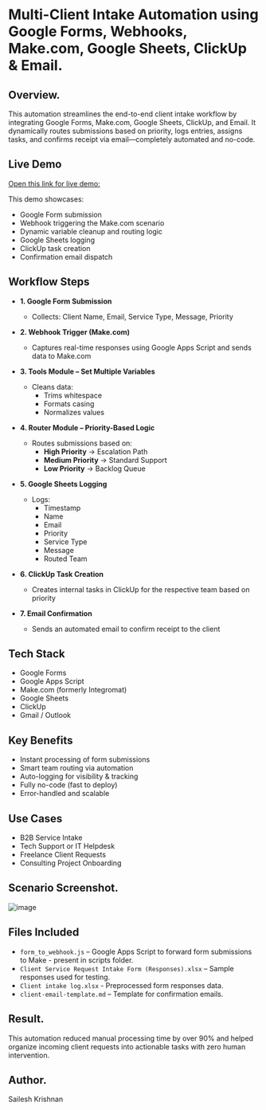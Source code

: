 # Multi-Client Intake Automation using Google Forms, Webhooks, Make.com, Google Sheets, ClickUp & Email.

## Overview.

This automation streamlines the end-to-end client intake workflow by integrating Google Forms, Make.com, Google Sheets, ClickUp, and Email. It dynamically routes submissions based on priority, logs entries, assigns tasks, and confirms receipt via email—completely automated and no-code.

## Live Demo

[Open this link for live demo:](https://youtu.be/aABu2LVTKKE)

This demo showcases:

- Google Form submission
- Webhook triggering the Make.com scenario
- Dynamic variable cleanup and routing logic
- Google Sheets logging
- ClickUp task creation
- Confirmation email dispatch

## Workflow Steps

- **1. Google Form Submission**
  - Collects: Client Name, Email, Service Type, Message, Priority

- **2. Webhook Trigger (Make.com)**
  - Captures real-time responses using Google Apps Script and sends data to Make.com

- **3. Tools Module – Set Multiple Variables**
  - Cleans data:
    - Trims whitespace
    - Formats casing
    - Normalizes values

- **4. Router Module – Priority-Based Logic**
  - Routes submissions based on:
    - **High Priority** → Escalation Path
    - **Medium Priority** → Standard Support
    - **Low Priority** → Backlog Queue

- **5. Google Sheets Logging**
  - Logs:
    - Timestamp
    - Name
    - Email
    - Priority
    - Service Type
    - Message
    - Routed Team

- **6. ClickUp Task Creation**
  - Creates internal tasks in ClickUp for the respective team based on priority

- **7. Email Confirmation**
  - Sends an automated email to confirm receipt to the client

## Tech Stack

- Google Forms
- Google Apps Script
- Make.com (formerly Integromat)
- Google Sheets
- ClickUp
- Gmail / Outlook

## Key Benefits

- Instant processing of form submissions  
- Smart team routing via automation  
- Auto-logging for visibility & tracking  
- Fully no-code (fast to deploy)  
- Error-handled and scalable

## Use Cases

- B2B Service Intake
- Tech Support or IT Helpdesk
- Freelance Client Requests
- Consulting Project Onboarding

## Scenario Screenshot.

![image](https://github.com/user-attachments/assets/09847228-497c-44ac-9653-224f2b5557dc)

## Files Included

- `form_to_webhook.js` – Google Apps Script to forward form submissions to Make - present in scripts folder.
- `Client Service Request Intake Form (Responses).xlsx` – Sample responses used for testing.
- `Client intake log.xlsx` - Preprocessed form responses data.
- `client-email-template.md` – Template for confirmation emails.

## Result.
This automation reduced manual processing time by over 90% and helped organize incoming client requests into actionable tasks with zero human intervention.

## Author.
Sailesh Krishnan
